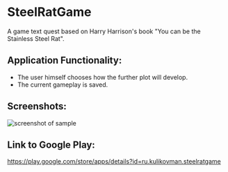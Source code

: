 # SteelRatGame
A game text quest based on Harry Harrison's book "You can be the Stainless Steel Rat".

## Application Functionality:
* The user himself chooses how the further plot will develop.
* The current gameplay is saved.

## Screenshots:
![screenshot of sample](http://kulikovman.ru/android/img/SteelRatGames.jpg)

## Link to Google Play:
<https://play.google.com/store/apps/details?id=ru.kulikovman.steelratgame>
